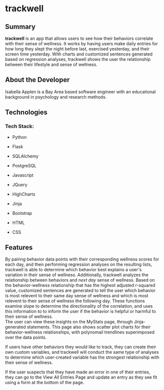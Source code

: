 # trackwell

## Summary
**trackwell** is an app that allows users to see how their behaviors correlate with their sense of wellness.
It works by having users make daily entries for how long they slept the night before last, exercised yesterday,
and their screen time yesterday. With charts and customized sentences generated based on regression analyses, 
trackwell shows the user the relationship between their lifestyle and sense of wellness.

## About the Developer
Isabella Applen is a Bay Area based software engineer with an educational background in psychology and research 
methods.

## Technologies
### Tech Stack:

+ Python
+ Flask
+ SQLAlchemy
+ PostgreSQL

+ Javascript
+ JQuery
+ HighCharts
+ Jinja
+ Bootstrap
+ HTML
+ CSS


## Features
By pairing behavior data points with their corresponding wellness scores for each day,
and then performing regression analyses on the resulting lists, trackwell is able to determine which behavior best explains
a user's variation in their sense of wellness. Additionally, trackwell analyzes the relationship between behaviors and *next day* sense of wellness. Based on the behavior-wellness relationship that has the highest adjusted r-squared value,
customized sentences are generated to tell the user which behavior is most relevent to their same day sense of wellness and 
which is most relevent to their sense of wellness the following day. These functions examine slope to determine the directionality of the correlation, and uses this information to to inform the user if the behavior is helpful or harmful to their sense of wellness.  
The user can view these insights on the MyStats page, through Jinja-generated statements. This page also shows scatter plot charts for their behavior-wellness relationships, with polynomail trendlines superimposed over the data points. 


If users have other behaviors they would like to track, they can create their own custom variables, and trackwell will conduct the same type of analyses to determine which user-created variable has the strongest relationship with their sense of wellness. 


If the user suspects that they have made an error in one of their entries, they can go to the View All Entries Page and update an entry as they see fit using a form at the bottom of the page. 